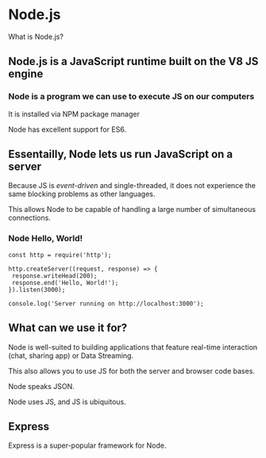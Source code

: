 # Node.js

What is Node.js? 
## Node.js is a JavaScript runtime built on the V8 JS engine
### Node is a program we can use to execute JS on our computers

It is installed via NPM package manager

Node has excellent support for ES6. 

## Essentailly, Node lets us run JavaScript on a server
 Because JS is *event-driven* and single-threaded, it does not experience the same blocking problems as other languages.
 
 This allows Node to be capable of handling a large number of simultaneous connections. 
 
 ### Node Hello, World!
    const http = require('http');

    http.createServer((request, response) => {
     response.writeHead(200);
     response.end('Hello, World!');
    }).listen(3000);

    console.log('Server running on http://localhost:3000');
## What can we use it for?
Node is well-suited to building applications that feature real-time interaction (chat, sharing app) or Data Streaming.

This also allows you to use JS for both the server and browser code bases. 

Node speaks JSON. 

Node uses JS, and JS is ubiquitous. 

## Express
Express is a super-popular framework for Node. 

